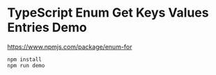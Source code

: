 TypeScript Enum Get Keys Values Entries Demo
===========================

https://www.npmjs.com/package/enum-for

```
npm install
npm run demo
```

